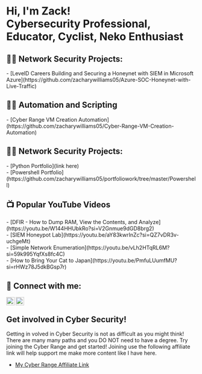 <h1>Hi, I'm Zack! <br/>Cybersecurity Professional, Educator, Cyclist, Neko Enthusiast

<h2>👨‍💻 Network Security Projects:</h2>
- [LevelD Careers Building and Securing a Honeynet with SIEM in Microsoft Azure](https://github.com/zacharywilliams05/Azure-SOC-Honeynet-with-Live-Traffic)</br>

<h2>👨‍💻 Automation and Scripting</h2>
- [Cyber Range VM Creation Automation](https://github.com/zacharywilliams05/Cyber-Range-VM-Creation-Automation)

<h2>👨‍💻 Network Security Projects:</h2>
- [Python Portfolio](link here)</br>
- [Powershell Portfolio](https://github.com/zacharywilliams05/portfoliowork/tree/master/Powershell)




<h2>📺 Popular YouTube Videos</h2>
- [DFIR - How to Dump RAM, View the Contents, and Analyze](https://youtu.be/W144HHUbkRo?si=V2Gnmue9dGD8brg2)</br>
- [SIEM Honeypot Lab](https://youtu.be/aY83kwrInZc?si=QZ7vDR3v-uchgeMt)</br>
- [Simple Network Enumeration](https://youtu.be/vLh2HTqRL6M?si=59k995YqfXs8fc4C)</br>
- [How to Bring Your Cat to Japan](https://youtu.be/PmfuLUumfMU?si=rHWz78J5dkBGsp7r)



<h2> 🤳 Connect with me:</h2>

[<img align="left" alt="JoshMadakor | YouTube" width="22px" src="https://cdn.jsdelivr.net/npm/simple-icons@v3/icons/youtube.svg" />][youtube]
[<img align="left" alt="JoshMadakor | LinkedIn" width="22px" src="https://cdn.jsdelivr.net/npm/simple-icons@v3/icons/linkedin.svg" />][linkedin]


[youtube]: https://www.youtube.com/@Z-life-online
[linkedin]: https://www.linkedin.com/in/zacharywilliams05/</br>
<br>
<h2>Get involved in Cyber Security!</h2>

Getting in volved in Cyber Security is not as difficult as you might think! There are many many paths and you DO NOT need to have a degree. Try joining the Cyber Range and get started! Joining use the following affiliate link will help support me make more content like I have here.
- [My Cyber Range Affiliate Link](https://www.skool.com/cyber-range/about?ref=ec801a99c6894a5c9acf0c8ff1280007)</br>
<!--
**joshmadakor1/joshmadakor1** is a ✨ _special_ ✨ repository because its `README.md` (this file) appears on your GitHub profile.

Here are some ideas to get you started:

- 🔭 I’m currently working on ...
- 🌱 I’m currently learning ...
- 👯 I’m looking to collaborate on ...
- 🤔 I’m looking for help with ...
- 💬 Ask me about ...
- 📫 How to reach me: ...
- 😄 Pronouns: ...
- ⚡ Fun fact: ...
-->
